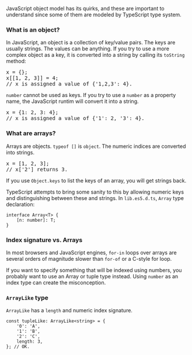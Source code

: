 JavaScript object model has its quirks, and these are important to understand since some of them are modeled by TypeScript type system.

### What is an object?
In JavaScript, an object is a collection of key/value pairs. The keys are usually strings. The values can be anything. If you try to use a more complex object as a key, it is converted into a string by calling its `toString` method:

<pre>
x = {};
x[[1, 2, 3]] = 4;
// x is assigned a value of {'1,2,3': 4}.
</pre>

`number` cannot be used as keys. If you try to use a `number` as a property name, the JavaScript runtim will convert it into a string.

<pre>
x = {1: 2, 3: 4};
// x is assigned a value of {'1': 2, '3': 4}.
</pre>

### What are arrays?
Arrays are objects. `typeof []` is `object`. The numeric indices are converted into strings.

<pre>
x = [1, 2, 3];
// x['2'] returns 3.
</pre>

If you use `Object.keys` to list the keys of an array, you will get strings back.

TypeScript attempts to bring some sanity to this by allowing numeric keys and distinguishing between these and strings. In `lib.es5.d.ts`, `Array` type declaration:

```
interface Array<T> {
    [n: number]: T;
}
```

### Index signature vs. Arrays
In most browsers and JavaScript engines, `for-in` loops over arrays are several orders of magnitude slower than `for-of` or a C-style for loop.

If you want to specify something that will be indexed using numbers, you probably want to use an Array or tuple type instead. Using `number` as an index type can create the misconception.

### `ArrayLike` type
`ArrayLike` has a `length` and numeric index signature.

```
const tupleLike: ArrayLike<string> = {
    '0': 'A',
    '1': 'B',
    '2': 'C',
    length: 3,
}; // OK.
```